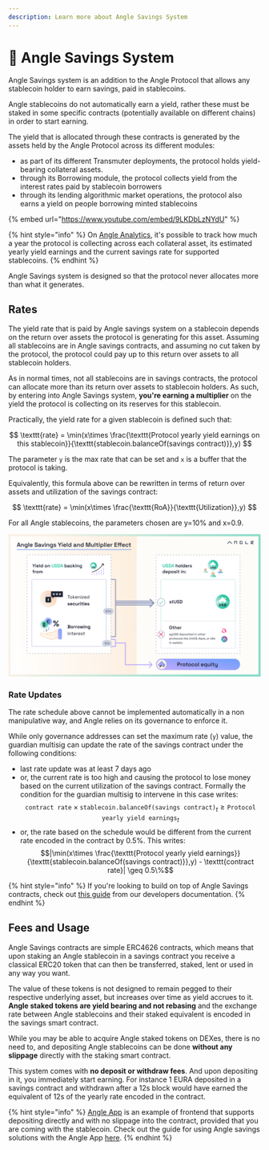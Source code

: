```yaml
---
description: Learn more about Angle Savings System
---
```


# 💸 Angle Savings System

Angle Savings system is an addition to the Angle Protocol that allows any stablecoin holder to earn savings, paid in stablecoins.

Angle stablecoins do not automatically earn a yield, rather these must be staked in some specific contracts (potentially available on different chains) in order to start earning.

The yield that is allocated through these contracts is generated by the assets held by the Angle Protocol across its different modules:

- as part of its different Transmuter deployments, the protocol holds yield-bearing collateral assets.
- through its Borrowing module, the protocol collects yield from the interest rates paid by stablecoin borrowers
- through its lending algorithmic market operations, the protocol also earns a yield on people borrowing minted stablecoins

{% embed url="https://www.youtube.com/embed/9LKDbLzNYdU" %}

{% hint style="info" %}
On [Angle Analytics](https://facts.angle.money), it's possible to track how much a year the protocol is collecting across each collateral asset, its estimated yearly yield earnings and the current savings rate for supported stablecoins.
{% endhint %}

Angle Savings system is designed so that the protocol never allocates more than what it generates.

## Rates

The yield rate that is paid by Angle savings system on a stablecoin depends on the return over assets the protocol is generating for this asset. Assuming all stablecoins are in Angle savings contracts, and assuming no cut taken by the protocol, the protocol could pay up to this return over assets to all stablecoin holders.

As in normal times, not all stablecoins are in savings contracts, the protocol can allocate more than its return over assets to stablecoin holders. As such, by entering into Angle Savings system, **you're earning a multiplier** on the yield the protocol is collecting on its reserves for this stablecoin.

Practically, the yield rate for a given stablecoin is defined such that:

$$
\texttt{rate} = \min(x\times \frac{\texttt{Protocol yearly yield earnings on this stablecoin}}{\texttt{stablecoin.balanceOf(savings contract)}},y)
$$

The parameter `y` is the max rate that can be set and `x` is a buffer that the protocol is taking.

Equivalently, this formula above can be rewritten in terms of return over assets and utilization of the savings contract:

$$
\texttt{rate} = \min(x\times \frac{\texttt{RoA}}{\texttt{Utilization}},y)
$$

For all Angle stablecoins, the parameters chosen are y=10% and x=0.9.

![Angle Savings yield multiplier](../.gitbook/assets/Docs-Angle-Savings-yield-multiplier-effect.jpg)

### Rate Updates

The rate schedule above cannot be implemented automatically in a non manipulative way, and Angle relies on its governance to enforce it.

While only governance addresses can set the maximum rate (`y`) value, the guardian multisig can update the rate of the savings contract under the following conditions:

- last rate update was at least 7 days ago
- or, the current rate is too high and causing the protocol to lose money based on the current utilization of the savings contract. Formally the condition for the guardian multisig to intervene in this case writes:
  $$\texttt{contract rate}\times \texttt{stablecoin.balanceOf(savings contract)}_t \geq \texttt{Protocol yearly yield earnings}_t$$
- or, the rate based on the schedule would be different from the current rate encoded in the contract by 0.5%. This writes:
  $$|\min(x\times \frac{\texttt{Protocol yearly yield earnings}}{\texttt{stablecoin.balanceOf(savings contract)}},y) - \texttt{contract rate}| \geq 0.5\%$$

{% hint style="info" %}
If you're looking to build on top of Angle Savings contracts, check out [this guide](https://developers.angle.money/developer-guides/savings) from our developers documentation.
{% endhint %}

## Fees and Usage

Angle Savings contracts are simple ERC4626 contracts, which means that upon staking an Angle stablecoin in a savings contract you receive a classical ERC20 token that can then be transferred, staked, lent or used in any way you want.

The value of these tokens is not designed to remain pegged to their respective underlying asset, but increases over time as yield accrues to it. **Angle staked tokens are yield bearing and not rebasing** and the exchange rate between Angle stablecoins and their staked equivalent is encoded in the savings smart contract.

While you may be able to acquire Angle staked tokens on DEXes, there is no need to, and depositing Angle stablecoins can be done **without any slippage** directly with the staking smart contract.

This system comes with **no deposit or withdraw fees**. And upon depositing in it, you immediately start earning. For instance 1 EURA deposited in a savings contract and withdrawn after a 12s block would have earned the equivalent of 12s of the yearly rate encoded in the contract.

{% hint style="info" %}
[Angle App](https://app.angle.money) is an example of frontend that supports depositing directly and with no slippage into the contract, provided that you are coming with the stablecoin. Check out the guide for using Angle savings solutions with the Angle App [here](../guides/app-guides/savings.md).
{% endhint %}
